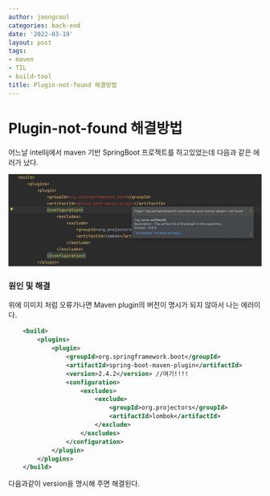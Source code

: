 ```yaml
---
author: jeongcool
categories: back-end
date: '2022-03-19'
layout: post
tags:
- maven
- TIL
- build-tool
title: Plugin-not-found 해결방법
---
```


# Plugin-not-found 해결방법
어느날 intellij에서 maven 기반 SpringBoot 프로젝트를 하고있었는데 다음과 같은 에러가 났다.

<img width=550px src="/assets/images/posts/back-end/plugin-not-found.png">

### 원인 및 해결
위에 이미지 처럼 오류가나면 Maven plugin의 버전이 명시가 되지 않아서 나는 에러이다.
```xml
    <build>
        <plugins>
			<plugin>
				<groupId>org.springframework.boot</groupId>
				<artifactId>spring-boot-maven-plugin</artifactId>
				<version>2.4.2</version> //여기!!!!
				<configuration>
					<excludes>
						<exclude>
							<groupId>org.projectors</groupId>
							<artifactId>lombok</artifactId>
						</exclude>
					</excludes>
				</configuration>
			</plugin>
        </plugins>
    </build>
```
다음과같이 version을 명시해 주면 해결된다.